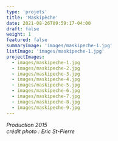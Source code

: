 ```yaml
---
type: 'projets'
title: 'Maskipêche'
date: 2021-08-26T09:59:17-04:00
draft: false
weight: 1
featured: false
summaryImage: 'images/maskipeche-1.jpg'
listImage: 'images/maskipeche-1.jpg'
projectImages:
  - images/maskipeche-1.jpg
  - images/maskipeche-2.jpg
  - images/maskipeche-3.jpg
  - images/maskipeche-4.jpg
  - images/maskipeche-5.jpg
  - images/maskipeche-6.jpg
  - images/maskipeche-7.jpg
  - images/maskipeche-8.jpg
  - images/maskipeche-9.jpg
---
```


_Production 2015  
crédit photo : Eric St-Pierre_
